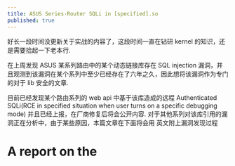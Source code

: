 ```yaml
---
title: ASUS Series-Router SQLi in [specified].so
published: true
---
```


好长一段时间没更新关于实战的内容了，这段时间一直在钻研 kernel 的知识，还是需要拾起一下老本行. 

在上周发现 ASUS 某系列路由中的某个动态链接库存在 SQL injection 漏洞，并且观测到该漏洞在某个系列中至少已经存在了六年之久，因此想将该漏洞作为专门的对于 lib 安全的文章.

目前已经发现某个路由系列的 web api 中基于该库造成的远程 Authenticated SQLi(RCE in specified situation when user turns on a specific debugging mode) 并且已经上报，在厂商修复后将会公开内容. 对于其他系列对该库引用的漏洞正在分析中，由于某些原因，本篇文章在下面将会用 英文附上漏洞发现过程

# [](#header-3)A report on the
